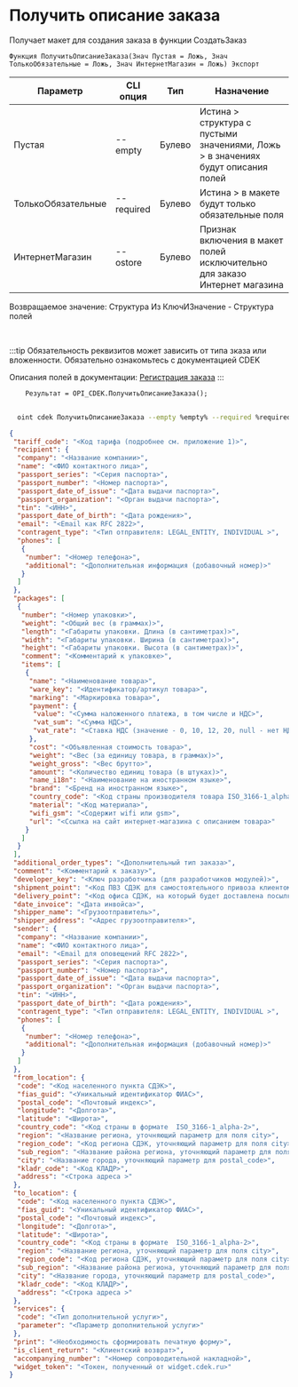 ﻿---
sidebar_position: 2
---

# Получить описание заказа
 Получает макет для создания заказа в функции СоздатьЗаказ



`Функция ПолучитьОписаниеЗаказа(Знач Пустая = Ложь, Знач ТолькоОбязательные = Ложь, Знач ИнтернетМагазин = Ложь) Экспорт`

  | Параметр | CLI опция | Тип | Назначение |
  |-|-|-|-|
  | Пустая | --empty | Булево | Истина > структура с пустыми значениями, Ложь > в значениях будут описания полей |
  | ТолькоОбязательные | --required | Булево | Истина > в макете будут только обязательные поля |
  | ИнтернетМагазин | --ostore | Булево | Признак включения в макет полей исключительно для заказо Интернет магазина |

  
  Возвращаемое значение:   Структура Из КлючИЗначение - Структура полей

<br/>

:::tip
Обязательность реквизитов может зависить от типа зказа или вложенности. Обязательно ознакомьтесь с документацией CDEK

 Описания полей в документации: [Регистрация заказа](https://api-docs.cdek.ru/29923926.html)
:::
<br/>


```bsl title="Пример кода"
    Результат = OPI_CDEK.ПолучитьОписаниеЗаказа();
```



```sh title="Пример команды CLI"
    
  oint cdek ПолучитьОписаниеЗаказа --empty %empty% --required %required% --ostore %ostore%

```

```json title="Результат"
{
 "tariff_code": "<Код тарифа (подробнее см. приложение 1)>",
 "recipient": {
  "company": "<Название компании>",
  "name": "<ФИО контактного лица>",
  "passport_series": "<Серия паспорта>",
  "passport_number": "<Номер паспорта>",
  "passport_date_of_issue": "<Дата выдачи паспорта>",
  "passport_organization": "<Орган выдачи паспорта>",
  "tin": "<ИНН>",
  "passport_date_of_birth": "<Дата рождения>",
  "email": "<Email как RFC 2822>",
  "contragent_type": "<Тип отправителя: LEGAL_ENTITY, INDIVIDUAL >",
  "phones": [
   {
    "number": "<Номер телефона>",
    "additional": "<Дополнительная информация (добавочный номер)>"
   }
  ]
 },
 "packages": [
  {
   "number": "<Номер упаковки>",
   "weight": "<Общий вес (в граммах)>",
   "length": "<Габариты упаковки. Длина (в сантиметрах)>",
   "width": "<Габариты упаковки. Ширина (в сантиметрах)>",
   "height": "<Габариты упаковки. Высота (в сантиметрах)>",
   "comment": "<Комментарий к упаковке>",
   "items": [
    {
     "name": "<Наименование товара>",
     "ware_key": "<Идентификатор/артикул товара>",
     "marking": "<Маркировка товара>",
     "payment": {
      "value": "<Сумма наложенного платежа, в том числе и НДС>",
      "vat_sum": "<Сумма НДС>",
      "vat_rate": "<Ставка НДС (значение - 0, 10, 12, 20, null - нет НДС)>"
     },
     "cost": "<Объявленная стоимость товара>",
     "weight": "<Вес (за единицу товара, в граммах)>",
     "weight_gross": "<Вес брутто>",
     "amount": "<Количество единиц товара (в штуках)>",
     "name_i18n": "<Наименование на иностранном языке>",
     "brand": "<Бренд на иностранном языке>",
     "country_code": "<Код страны производителя товара ISO_3166-1_alpha-2>",
     "material": "<Код материала>",
     "wifi_gsm": "<Содержит wifi или gsm>",
     "url": "<Ссылка на сайт интернет-магазина с описанием товара>"
    }
   ]
  }
 ],
 "additional_order_types": "<Дополнительный тип заказа>",
 "comment": "<Комментарий к заказу>",
 "developer_key": "<Ключ разработчика (для разработчиков модулей)>",
 "shipment_point": "<Код ПВЗ СДЭК для самостоятельного привоза клиентом>",
 "delivery_point": "<Код офиса СДЭК, на который будет доставлена посылка>",
 "date_invoice": "<Дата инвойса>",
 "shipper_name": "<Грузоотправитель>",
 "shipper_address": "<Адрес грузоотправителя>",
 "sender": {
  "company": "<Название компании>",
  "name": "<ФИО контактного лица>",
  "email": "<Email для оповещений RFC 2822>",
  "passport_series": "<Серия паспорта>",
  "passport_number": "<Номер паспорта>",
  "passport_date_of_issue": "<Дата выдачи паспорта>",
  "passport_organization": "<Орган выдачи паспорта>",
  "tin": "<ИНН>",
  "passport_date_of_birth": "<Дата рождения>",
  "contragent_type": "<Тип отправителя: LEGAL_ENTITY, INDIVIDUAL >",
  "phones": [
   {
    "number": "<Номер телефона>",
    "additional": "<Дополнительная информация (добавочный номер)>"
   }
  ]
 },
 "from_location": {
  "code": "<Код населенного пункта СДЭК>",
  "fias_guid": "<Уникальный идентификатор ФИАС>",
  "postal_code": "<Почтовый индекс>",
  "longitude": "<Долгота>",
  "latitude": "<Широта>",
  "country_code": "<Код страны в формате  ISO_3166-1_alpha-2>",
  "region": "<Название региона, уточняющий параметр для поля city>",
  "region_code": "<Код региона СДЭК, уточняющий параметр для поля city>",
  "sub_region": "<Название района региона, уточняющий параметр для поля region>",
  "city": "<Название города, уточняющий параметр для postal_code>",
  "kladr_code": "<Код КЛАДР>",
  "address": "<Строка адреса >"
 },
 "to_location": {
  "code": "<Код населенного пункта СДЭК>",
  "fias_guid": "<Уникальный идентификатор ФИАС>",
  "postal_code": "<Почтовый индекс>",
  "longitude": "<Долгота>",
  "latitude": "<Широта>",
  "country_code": "<Код страны в формате  ISO_3166-1_alpha-2>",
  "region": "<Название региона, уточняющий параметр для поля city>",
  "region_code": "<Код региона СДЭК, уточняющий параметр для поля city>",
  "sub_region": "<Название района региона, уточняющий параметр для поля region>",
  "city": "<Название города, уточняющий параметр для postal_code>",
  "kladr_code": "<Код КЛАДР>",
  "address": "<Строка адреса >"
 },
 "services": {
  "code": "<Тип дополнительной услуги>",
  "parameter": "<Параметр дополнительной услуги>"
 },
 "print": "<Необходимость сформировать печатную форму>",
 "is_client_return": "<Клиентский возврат>",
 "accompanying_number": "<Номер сопроводительной накладной>",
 "widget_token": "<Токен, полученный от widget.cdek.ru>"
}
```
